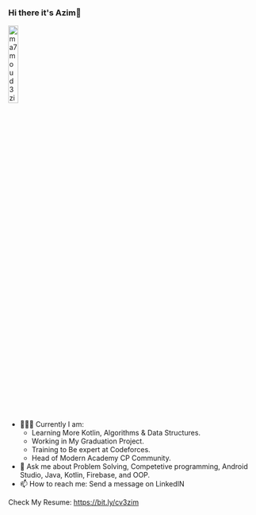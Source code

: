 ### Hi there it's Azim👋 

<img src="https://komarev.com/ghpvc/?username=ma7moud3zim&label=Profile%20views&color=A325E2&labelColor=FFFFFF&style=for-the-badge" alt="ma7moud3zim" width=20%/>
<!--
**ma7moud3zim/ma7moud3zim** is a ✨ _special_ ✨ repository because its `README.md` (this file) appears on your GitHub profile.
-->

- 👨🏻‍💻 Currently I am:
    - Learning More Kotlin, Algorithms & Data Structures.
    - Working in My Graduation Project.
    - Training to Be expert at Codeforces.
    - Head of Modern Academy CP Community.
- 💬 Ask me about Problem Solving, Competetive programming, Android Studio, Java, Kotlin, Firebase, and OOP.
- 📫 How to reach me: Send a message on LinkedIN

Check My Resume: https://bit.ly/cv3zim


